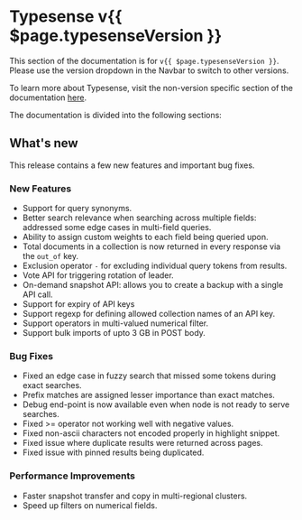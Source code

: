 # Typesense v{{ $page.typesenseVersion }}

This section of the documentation is for `v{{ $page.typesenseVersion }}`. Please use the version dropdown in the Navbar to switch to other versions.

To learn more about Typesense, visit the non-version specific section of the documentation [here](/).

The documentation is divided into the following sections:

<DocsSections />

## What's new

This release contains a few new features and important bug fixes.

### New Features
* Support for query synonyms.
* Better search relevance when searching across multiple fields: addressed some edge cases in multi-field queries.
* Ability to assign custom weights to each field being queried upon.
* Total documents in a collection is now returned in every response via the `out_of` key.
* Exclusion operator `-` for excluding individual query tokens from results.
* Vote API for triggering rotation of leader.
* On-demand snapshot API: allows you to create a backup with a single API call.
* Support for expiry of API keys
* Support regexp for defining allowed collection names of an API key.
* Support operators in multi-valued numerical filter.
* Support bulk imports of upto 3 GB in POST body.

### Bug Fixes
* Fixed an edge case in fuzzy search that missed some tokens during exact searches.
* Prefix matches are assigned lesser importance than exact matches.
* Debug end-point is now available even when node is not ready to serve searches.
* Fixed >= operator not working well with negative values.
* Fixed non-ascii characters not encoded properly in highlight snippet.
* Fixed issue where duplicate results were returned across pages.
* Fixed issue with pinned results being duplicated.

### Performance Improvements
* Faster snapshot transfer and copy in multi-regional clusters.
* Speed up filters on numerical fields.
